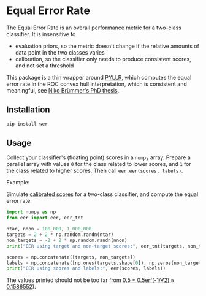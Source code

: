 # Equal Error Rate

The Equal Error Rate is an overall performance metric for a two-class classifier.  It is insensitive to

 - evaluation priors, so the metric doesn't change if the relative amounts of data point in the two classes varies
 - calibration, so the classifier only needs to produce consistent scores, and not set a threshold

This package is a thin wrapper around [PYLLR](https://github.com/bsxfan/PYLLR), which computes the equal error rate
in the ROC convex hull interpretation, which is consistent and meaningful, see [Niko Brümmer's PhD thesis](http://hdl.handle.net/10019.1/5139).

## Installation

```sh
pip install wer
```

## Usage

Collect your classifier's (floating point) scores in a `numpy` array.  Prepare a parallel array with values `0` for the class related to lower scores, and `1` for the class related to higher scores.  Then call `eer.eer(scores, labels)`.

Example:

Simulate [calibrated scores](https://www.isca-speech.org/archive/interspeech_2013/leeuwen13_interspeech.html) for a two-class classifier, and compute the equal error rate.
```python
import numpy as np
from eer import eer, eer_tnt

ntar, nnon = 100_000, 1_000_000
targets = 2 + 2 * np.random.randn(ntar)
non_targets = -2 + 2 * np.random.randn(nnon)
print("EER using target and non-target scores:", eer_tnt(targets, non_targets))

scores = np.concatenate([targets, non_targets])
labels = np.concatenate([np.ones(targets.shape[0]), np.zeros(non_targets.shape[0])])
print("EER using scores and labels:", eer(scores, labels))

```
The values printed should not be too far from [0.5 + 0.5erf(-1/√2) ≈ 0.1586552](https://github.com/davidavdav/ROCAnalysis.jl)).

